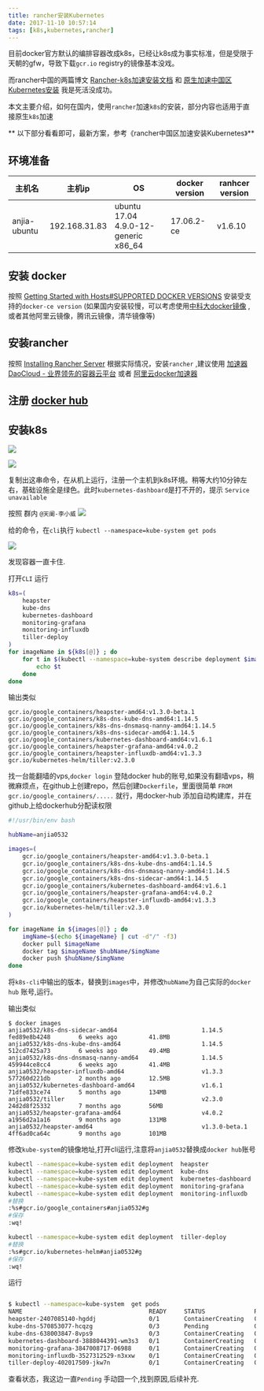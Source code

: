 ```yaml
---
title: rancher安装Kubernetes
date: 2017-11-10 10:57:14
tags: [k8s,kubernetes,rancher]
---
```


目前docker官方默认的编排容器改成k8s，已经让k8s成为事实标准，但是受限于天朝的gfw，导致下载`gcr.io` registry的镜像基本没戏。

而rancher中国的两篇博文 [Rancher-k8s加速安装文档][] 和 [原生加速中国区Kubernetes安装][] 我是死活没成功。

本文主要介绍，如何在国内，使用`rancher`加速`k8s`的安装，部分内容也适用于直接原生`k8s`加速

<!--more-->

** 以下部分看看即可，最新方案，参考《rancher中国区加速安装Kubernetes》**

## 环境准备

|    主机名    |     主机ip    |                  OS                  | docker version | ranhcer version |
|--------------|---------------|--------------------------------------|----------------|-----------------|
| anjia-ubuntu | 192.168.31.83 | ubuntu 17.04 4.9.0-12-generic x86_64 | 17.06.2-ce     | v1.6.10         |

## 安装 docker

按照 [Getting Started with Hosts#SUPPORTED DOCKER VERSIONS][GettingStartedWithHosts#supported] 安装受支持的`docker-ce version` (如果国内安装较慢，可以考虑使用[中科大docker镜像][] ,或者其他阿里云镜像，腾讯云镜像，清华镜像等)

## 安装rancher
按照 [Installing Rancher Server][InstallingRancherServer] 根据实际情况，安装`rancher` ,建议使用 [加速器 DaoCloud - 业界领先的容器云平台][加速器Daocloud-业界领先的容器云平台] 或者 [阿里云docker加速器][]

## 注册 [docker hub][DockerHub]

## 安装k8s

![](http://ww1.sinaimg.cn/large/afaffa71ly1flcuo8bzfdj210b0ms0u6.jpg)

![](http://ww1.sinaimg.cn/large/afaffa71ly1flcuo8conrj217w0pc76q.jpg)

复制出这串命令，在从机上运行，注册一个主机到k8s环境。稍等大约10分钟左右，基础设施全是绿色。此时`kubernetes-dashboard`是打不开的，提示 `Service unavailable`

按照 群内 `@天阑-李小威` 
![](http://ww1.sinaimg.cn/large/afaffa71ly1flcus1lvxsj20xn0nf0vu.jpg)

给的命令，在`cli`执行 `kubectl --namespace=kube-system get pods`

![](http://ww1.sinaimg.cn/large/afaffa71ly1flcuujqzo1j20oi07874t.jpg)

发现容器一直卡住.

打开`CLI` 运行
```bash
k8s=(
    heapster
    kube-dns
    kubernetes-dashboard
    monitoring-grafana
    monitoring-influxdb
    tiller-deploy
)
for imageName in ${k8s[@]} ; do
    for t in $(kubectl --namespace=kube-system describe deployment $imageName | grep gcr | awk '{print $2}') ; do
        echo $t
    done
done
```
输出类似
```
gcr.io/google_containers/heapster-amd64:v1.3.0-beta.1
gcr.io/google_containers/k8s-dns-kube-dns-amd64:1.14.5
gcr.io/google_containers/k8s-dns-dnsmasq-nanny-amd64:1.14.5
gcr.io/google_containers/k8s-dns-sidecar-amd64:1.14.5
gcr.io/google_containers/kubernetes-dashboard-amd64:v1.6.1
gcr.io/google_containers/heapster-grafana-amd64:v4.0.2
gcr.io/google_containers/heapster-influxdb-amd64:v1.3.3
gcr.io/kubernetes-helm/tiller:v2.3.0
```

找一台能翻墙的vps,`docker login` 登陆docker hub的账号,如果没有翻墙vps，稍微麻烦点，在github上创建repo，然后创建`Dockerfile`，里面很简单 `FROM gcr.io/google_containers/.....` 就行，用docker-hub 添加自动构建库，并在github上给dockerhub分配读权限

```bash
#!/usr/bin/env bash

hubName=anjia0532

images=(
    gcr.io/google_containers/heapster-amd64:v1.3.0-beta.1
    gcr.io/google_containers/k8s-dns-kube-dns-amd64:1.14.5
    gcr.io/google_containers/k8s-dns-dnsmasq-nanny-amd64:1.14.5
    gcr.io/google_containers/k8s-dns-sidecar-amd64:1.14.5
    gcr.io/google_containers/kubernetes-dashboard-amd64:v1.6.1
    gcr.io/google_containers/heapster-grafana-amd64:v4.0.2
    gcr.io/google_containers/heapster-influxdb-amd64:v1.3.3
    gcr.io/kubernetes-helm/tiller:v2.3.0
)

for imageName in ${images[@]} ; do
    imgName=$(echo ${imageName} | cut -d"/" -f3)
    docker pull $imageName
    docker tag $imageName $hubName/$imgName
    docker push $hubName/$imgName
done
```

将`k8s-cli`中输出的版本，替换到`images`中，并修改`hubName`为自己实际的`docker hub` 账号,运行。

输出类似
```
$ docker images
anjia0532/k8s-dns-sidecar-amd64                        1.14.5              fed89e8b4248        6 weeks ago         41.8MB
anjia0532/k8s-dns-kube-dns-amd64                       1.14.5              512cd7425a73        6 weeks ago         49.4MB
anjia0532/k8s-dns-dnsmasq-nanny-amd64                  1.14.5              459944ce8cc4        6 weeks ago         41.4MB
anjia0532/heapster-influxdb-amd64                      v1.3.3              577260d221db        2 months ago        12.5MB
anjia0532/kubernetes-dashboard-amd64                   v1.6.1              71dfe833ce74        5 months ago        134MB
anjia0532/tiller                                       v2.3.0              24d2d8f25332        7 months ago        56MB
anjia0532/heapster-grafana-amd64                       v4.0.2              a1956d2a1a16        9 months ago        131MB
anjia0532/heapster-amd64                               v1.3.0-beta.1       4ff6ad0ca64c        9 months ago        101MB
```


修改`kube-system`的镜像地址,打开cli运行,注意将`anjia0532`替换成`docker hub`账号

```bash
kubectl --namespace=kube-system edit deployment  heapster
kubectl --namespace=kube-system edit deployment  kube-dns
kubectl --namespace=kube-system edit deployment  kubernetes-dashboard
kubectl --namespace=kube-system edit deployment  monitoring-grafana
kubectl --namespace=kube-system edit deployment  monitoring-influxdb
#替换
:%s#gcr.io/google_containers#anjia0532#g
#保存
:wq!

kubectl --namespace=kube-system edit deployment  tiller-deploy
#替换
:%s#gcr.io/kubernetes-helm#anjia0532#g
#保存
:wq!
```

运行
```bash

$ kubectl --namespace=kube-system  get pods
NAME                                    READY     STATUS              RESTARTS   AGE
heapster-2407085140-hgddj               0/1       ContainerCreating   0          48m
kube-dns-570853077-hcqzg                0/3       Pending             0          1h
kube-dns-638003847-8vps9                0/3       ContainerCreating   0          2h
kubernetes-dashboard-3888044391-wm3s3   0/1       ContainerCreating   0          14m
monitoring-grafana-3847008717-06988     0/1       ContainerCreating   0          14m
monitoring-influxdb-3527312529-n3xxw    0/1       ContainerCreating   0          14m
tiller-deploy-402017509-jkw7n           0/1       ContainerCreating   0          13m
```

查看状态，我这边一直`Pending` 手动囧一个,找到原因,后续补充.

[GettingStartedWithHosts#supported]: http://rancher.com/docs/rancher/v1.6/en/hosts/#supported-docker-versions
[InstallingRancherServer]: http://rancher.com/docs/rancher/v1.6/en/installing-rancher/installing-server/
[中科大docker镜像]: http://mirrors.ustc.edu.cn/help/docker-ce.html
[加速器Daocloud-业界领先的容器云平台]: https://www.daocloud.io/mirror
[阿里云docker加速器]: https://cr.console.aliyun.com/#/accelerator
[DockerHub]: https://hub.docker.com/
[Rancher-k8s加速安装文档]: https://www.cnrancher.com/rancher-k8s-accelerate-installation-document/
[原生加速中国区Kubernetes安装]: https://www.cnrancher.com/kubernetes-installation/

